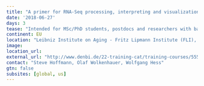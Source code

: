 ```yaml
---
title: "A primer for RNA-Seq processing, interpreting and visualization"
date: '2018-06-27'
days: 3
tease: "Intended for MSc/PhD students, postdocs and researchers with background in life science research"
continent: EU
location: "Leibniz Institute on Aging - Fritz Lipmann Institute (FLI), Jena, Germany"
image: 
location_url: 
external_url: "http://www.denbi.de/22-training-cat/training-courses/555-a-primer-for-rna-seq-processing-interpreting-and-visualization"
contact: "Steve Hoffmann, Olaf Wolkenhauer, Wolfgang Hess"
gtn: false
subsites: [global, us]
---
```

